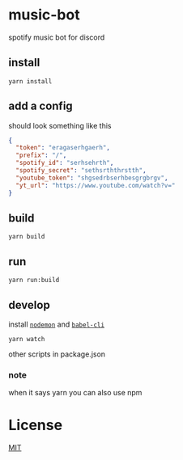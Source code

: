 # music-bot
spotify music bot for discord

## install
```
yarn install
```

## add a config
should look something like this
```json
{
  "token": "eragaserhgaerh",
  "prefix": "/",
  "spotify_id": "serhsehrth",
  "spotify_secret": "sethsrththrstth",
  "youtube_token": "shgsedrbserhbesgrgbrgv",
  "yt_url": "https://www.youtube.com/watch?v="
}
```

## build
```
yarn build
```

## run
```
yarn run:build
```

## develop
install [``nodemon``](https://www.npmjs.com/package/nodemon) and [``babel-cli``](https://www.npmjs.com/package/babel-cli)
```
yarn watch
```
other scripts in package.json


### note
when it says yarn you can also use npm

# License
[MIT](https://github.com/leon-4A6C/music-bot/blob/master/LICENSE)
